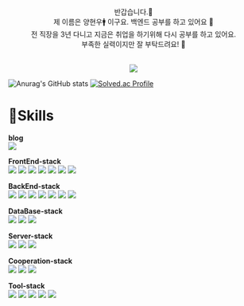 <div align="center">
  반갑습니다.👋<br>
  제 이름은 양현우🚹 이구요. 백엔드 공부를 하고 있어요 🔡<br>
  전 직장을 3년 다니고 지금은 취업을 하기위해 다시 공부를 하고 있어요. <br>
  부족한 실력이지만 잘 부탁드려요! 👀 <br>
  <br>
  
  <a href="https://hits.seeyoufarm.com"><img src="https://hits.seeyoufarm.com/api/count/incr/badge.svg?url=https%3A%2F%2Fgithub.com%2Fyang-hyunwoo&count_bg=%237B6FED&title_bg=%23F3BFBF&icon=&icon_color=%23E7E7E7&title=%EB%B0%A9%EB%AC%B8+%EC%88%98&edge_flat=false"/></a>


</div>

![Anurag's GitHub stats](https://github-readme-stats.vercel.app/api?username=yang-hyunwoo&show_icons=true&theme=radical)
[![Solved.ac Profile](http://mazassumnida.wtf/api/v2/generate_badge?boj=cohouseol)](https://solved.ac/cohouseol/)

# 💪Skills

**blog** <br>
<a href="https://code-basic.tistory.com"><img src="https://img.shields.io/badge/Tistory-000000?style=flat&logo=Tistory&logoColor=white"></a>

**FrontEnd-stack** <br>
<img src="https://img.shields.io/badge/HTML5-E34F26?style=flat&logo=HTML5&logoColor=black"> 
<img src="https://img.shields.io/badge/CSS3-1572B6?style=flat&logo=CSS3&logoColor=black"> 
<img src="https://img.shields.io/badge/Bootstrap-7952B3?style=flat&logo=Bootstrap&logoColor=black"> 
<img src="https://img.shields.io/badge/jQuery-0769AD?style=flat&logo=jQuery&logoColor=black"> 
<img src="https://img.shields.io/badge/Vue.js-4FC08D?style=flat&logo=Vue.js&logoColor=black"> 
<img src="https://img.shields.io/badge/Javascript-F7DF1E?style=flat&logo=Javascript&logoColor=black"> 
<img src="https://img.shields.io/badge/Axios-5A29E4?style=flat&logo=Axios&logoColor=black"> 

**BackEnd-stack** <br>
<img src="https://img.shields.io/badge/Spring-6DB33F?style=flat&logo=Spring&logoColor=black"> 
<img src="https://img.shields.io/badge/Spring Boot-6DB33F?style=flat&logo=Spring Boot&logoColor=black"> 
<img src="https://img.shields.io/badge/Spring Security-6DB33F?style=flat&logo=Spring Security&logoColor=black"> 
<img src="https://img.shields.io/badge/Java-007396?style=flat&logo=OpenJDK&logoColor=white"/> 
<img src="https://img.shields.io/badge/Gradle-02303A?style=flat&logo=Gradle&logoColor=white"/> 
<img src="https://img.shields.io/badge/Apache Maven-C71A36?style=flat&logo=Apache Maven&logoColor=white"/> 
<img src="https://img.shields.io/badge/Swagger-85EA2D?style=flat&logo=Swagger&logoColor=white"/> 

**DataBase-stack** <br>
<img src="https://img.shields.io/badge/Oracle-F80000?style=flat&logo=Oracle&logoColor=black"> 
<img src="https://img.shields.io/badge/MySQL-4479A1?style=flat&logo=MySQL&logoColor=black"> 
<img src="https://img.shields.io/badge/PostgreSQL-4169E1?style=flat&logo=PostgreSQL&logoColor=black"> 

**Server-stack** <br>
<img src="https://img.shields.io/badge/Amazon AWS-232F3E?style=flat&logo=Amazon AWS&logoColor=black"> 
<img src="https://img.shields.io/badge/Heroku-430098?style=flat&logo=Heroku&logoColor=black"> 
<img src="https://img.shields.io/badge/Railway-0B0D0E?style=flat&logo=Railway&logoColor=black"> 

**Cooperation-stack** <br>
<img src="https://img.shields.io/badge/Git-F05032?style=flat&logo=Git&logoColor=black"> 
<img src="https://img.shields.io/badge/GitHub-181717?style=flat&logo=GitHub&logoColor=black"> 
<img src="https://img.shields.io/badge/Gitignore.io-204ECF?style=flat&logo=Gitignore.io&logoColor=black"> 

**Tool-stack** <br>
<img src="https://img.shields.io/badge/GitKraken-179287?style=flat&logo=GitKraken&logoColor=black"> 
<img src="https://img.shields.io/badge/Sourcetree-0052CC?style=flat&logo=Sourcetree&logoColor=black"> 
<img src="https://img.shields.io/badge/Eclipse IDE-2C2255?style=flat&logo=Eclipse IDE&logoColor=black"> 
<img src="https://img.shields.io/badge/Intellij IDEA-000000?style=flat&logo=Intellij IDEA&logoColor=black"> 
<img src="https://img.shields.io/badge/Postman-FF6C37?style=flat&logo=Postman&logoColor=black"> 
